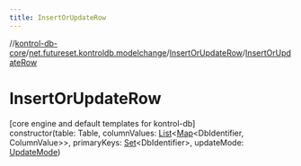 ```yaml
---
title: InsertOrUpdateRow
---
```

//[kontrol-db-core](../../../index.html)/[net.futureset.kontroldb.modelchange](../index.html)/[InsertOrUpdateRow](index.html)/[InsertOrUpdateRow](-insert-or-update-row.html)



# InsertOrUpdateRow



[core engine and default templates for kontrol-db]\
constructor(table: Table, columnValues: [List](https://kotlinlang.org/api/latest/jvm/stdlib/kotlin.collections/-list/index.html)&lt;[Map](https://kotlinlang.org/api/latest/jvm/stdlib/kotlin.collections/-map/index.html)&lt;DbIdentifier, ColumnValue&gt;&gt;, primaryKeys: [Set](https://kotlinlang.org/api/latest/jvm/stdlib/kotlin.collections/-set/index.html)&lt;DbIdentifier&gt;, updateMode: [UpdateMode](../-update-mode/index.html))




